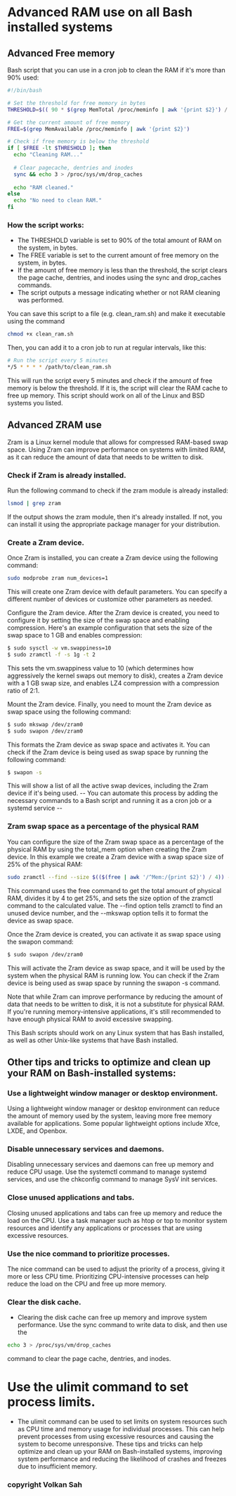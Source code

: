# Advanced RAM use on all Bash installed systems
## Advanced Free memory
Bash script that you can use in a cron job to clean the RAM if it's more than 90% used:

```bash
#!/bin/bash

# Set the threshold for free memory in bytes
THRESHOLD=$(( 90 * $(grep MemTotal /proc/meminfo | awk '{print $2}') / 100 ))

# Get the current amount of free memory
FREE=$(grep MemAvailable /proc/meminfo | awk '{print $2}')

# Check if free memory is below the threshold
if [ $FREE -lt $THRESHOLD ]; then
  echo "Cleaning RAM..."
  
  # Clear pagecache, dentries and inodes
  sync && echo 3 > /proc/sys/vm/drop_caches
  
  echo "RAM cleaned."
else
  echo "No need to clean RAM."
fi
```
### How the script works:
- The THRESHOLD variable is set to 90% of the total amount of RAM on the system, in bytes.
- The FREE variable is set to the current amount of free memory on the system, in bytes.
- If the amount of free memory is less than the threshold, the script clears the page cache, dentries, and inodes using the sync and drop_caches commands.
- The script outputs a message indicating whether or not RAM cleaning was performed.

You can save this script to a file (e.g. clean_ram.sh) and make it executable using the command 
```bash
chmod +x clean_ram.sh
```

Then, you can add it to a cron job to run at regular intervals, like this:

```bash
# Run the script every 5 minutes
*/5 * * * * /path/to/clean_ram.sh
```
This will run the script every 5 minutes and check if the amount of free memory is below the threshold. If it is, the script will clear the RAM cache to free up memory. This script should work on all of the Linux and BSD systems you listed.

## Advanced ZRAM use
Zram is a Linux kernel module that allows for compressed RAM-based swap space. Using Zram can improve performance on systems with limited RAM, as it can reduce the amount of data that needs to be written to disk.

### Check if Zram is already installed.
Run the following command to check if the zram module is already installed:

```bash
lsmod | grep zram
```
If the output shows the zram module, then it's already installed. If not, you can install it using the appropriate package manager for your distribution.
### Create a Zram device.
Once Zram is installed, you can create a Zram device using the following command:

```bash
sudo modprobe zram num_devices=1
```
This will create one Zram device with default parameters. You can specify a different number of devices or customize other parameters as needed.

Configure the Zram device.
After the Zram device is created, you need to configure it by setting the size of the swap space and enabling compression. Here's an example configuration that sets the size of the swap space to 1 GB and enables compression:

```bash
$ sudo sysctl -w vm.swappiness=10
$ sudo zramctl -f -s 1g -t 2
```

This sets the vm.swappiness value to 10 (which determines how aggressively the kernel swaps out memory to disk), creates a Zram device with a 1 GB swap size, and enables LZ4 compression with a compression ratio of 2:1.

Mount the Zram device.
Finally, you need to mount the Zram device as swap space using the following command:

```bash
$ sudo mkswap /dev/zram0
$ sudo swapon /dev/zram0
```

This formats the Zram device as swap space and activates it. You can check if the Zram device is being used as swap space by running the following command:

```bash
$ swapon -s
```
This will show a list of all the active swap devices, including the Zram device if it's being used.
-- You can automate this process by adding the necessary commands to a Bash script and running it as a cron job or a systemd service --


### Zram swap space as a percentage of the physical RAM
You can configure the size of the Zram swap space as a percentage of the physical RAM by using the total_mem option when creating the Zram device. In this example we create a Zram device with a swap space size of 25% of the physical RAM:

```bash
sudo zramctl --find --size $(($(free | awk '/^Mem:/{print $2}') / 4)) --mkswap
```

This command uses the free command to get the total amount of physical RAM, divides it by 4 to get 25%, and sets the size option of the zramctl command to the calculated value. The --find option tells zramctl to find an unused device number, and the --mkswap option tells it to format the device as swap space.

Once the Zram device is created, you can activate it as swap space using the swapon command:

```bash
$ sudo swapon /dev/zram0
```

This will activate the Zram device as swap space, and it will be used by the system when the physical RAM is running low. You can check if the Zram device is being used as swap space by running the swapon -s command.

Note that while Zram can improve performance by reducing the amount of data that needs to be written to disk, it is not a substitute for physical RAM. If you're running memory-intensive applications, it's still recommended to have enough physical RAM to avoid excessive swapping.


This Bash scripts  should work on any Linux system that has Bash installed, as well as other Unix-like systems that have Bash installed.

## Other tips and tricks  to optimize and clean up your RAM on Bash-installed systems:

### Use a lightweight window manager or desktop environment.
Using a lightweight window manager or desktop environment can reduce the amount of memory used by the system, leaving more free memory available for applications. Some popular lightweight options include Xfce, LXDE, and Openbox.

### Disable unnecessary services and daemons.
Disabling unnecessary services and daemons can free up memory and reduce CPU usage. Use the systemctl command to manage systemd services, and use the chkconfig command to manage SysV init services.

### Close unused applications and tabs.
Closing unused applications and tabs can free up memory and reduce the load on the CPU. Use a task manager such as htop or top to monitor system resources and identify any applications or processes that are using excessive resources.

### Use the nice command to prioritize processes.
The nice command can be used to adjust the priority of a process, giving it more or less CPU time. Prioritizing CPU-intensive processes can help reduce the load on the CPU and free up more memory.

### Clear the disk cache.
- Clearing the disk cache can free up memory and improve system performance. Use the sync command to write data to disk, and then use the 
```bash
echo 3 > /proc/sys/vm/drop_caches 
```
command to clear the page cache, dentries, and inodes.

# Use the ulimit command to set process limits.
- The ulimit command can be used to set limits on system resources such as CPU time and memory usage for individual processes. This can help prevent processes from using excessive resources and causing the system to become unresponsive.
These tips and tricks can help optimize and clean up your RAM on Bash-installed systems, improving system performance and reducing the likelihood of crashes and freezes due to insufficient memory.
### copyright Volkan Sah


